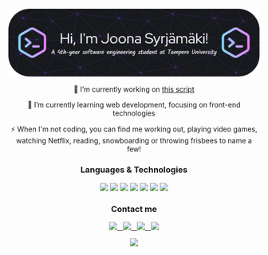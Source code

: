 ![Header](./hdr.png)

<p align=center>
 🔭 I’m currently working on <a href="https://github.com/joonasyr/kulukorvausBot"> this script </a> 
</p>
<p align=center>
 🌱 I’m currently learning web development, focusing on front-end technologies 
</p>
<p align=center>
 ⚡ When I'm not coding, you can find me working out, playing video games, watching Netflix, reading, snowboarding or throwing frisbees to name a few!

<h3 align=center>
Languages & Technologies
</h3>

<p align=center>
<img src="https://img.shields.io/badge/-Python-000?&logo=Python">
<img src="https://img.shields.io/badge/-C++-000?&logo=c%2b%2b&logoColor=00599C">
<img src="https://img.shields.io/badge/-Java-000?&logo=Java&logoColor=007396">
<img src="https://img.shields.io/badge/-SQL-000?&logo=MySQL">
<img src="https://img.shields.io/badge/-Git-black?style=flat-square&logo=git">
<img src="https://img.shields.io/badge/-HTML5-black?style=flat-square&logo=html5&logoColor=red">
<img src="https://img.shields.io/badge/-CSS3-black?style=flat-square&logo=css3&logoColor=blue">
</p>

<h3 align=center>
Contact me
</h3>

<p align=center>
 <a href="mailto:joona.syrjamaki@gmail.com">
  <img src="https://img.shields.io/badge/-Gmail-c14438?style=flat-square&logo=Gmail&logoColor=white&link=mailto:joona.syrjamaki@gmail.com">&nbsp;&nbsp;
 </a>
 <a href="https://www.linkedin.com/in/joona-syrj%C3%A4m%C3%A4ki-47a213203/">
  <img src="https://img.shields.io/badge/-LinkedIn-blue?style=flat-square&logo=Linkedin&logoColor=white&link=https://www.linkedin.com/in/joona-syrj%C3%A4m%C3%A4ki- 47a213203/">&nbsp;&nbsp;
 </a>
 <a href="https://www.instagram.com/joonasyr/">
  <img src="https://img.shields.io/badge/-Instagram-purple?style=flat-square&logo=instagram&logoColor=white&link=https://instagram.com/joonasyr/">&nbsp;&nbsp;
 </a>
 <a href="https://t.me/joonasyr">
  <img src="https://img.shields.io/badge/-Telegram-0088CC?style=flat&logo=Telegram&logoColor=white">
 <a/>
</p>
 
<p align=center>
   <img src="https://gpvc.arturio.dev/joonasyr">
 </p>
